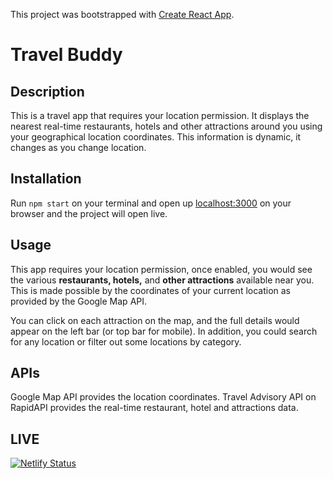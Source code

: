 This project was bootstrapped with [Create React App](https://github.com/facebook/create-react-app).

# Travel Buddy

## Description
This is a travel app that requires your location permission. It displays the nearest real-time restaurants, hotels and other attractions around you using your geographical location coordinates. This information is dynamic, it changes as you change location.
## Installation
Run `npm start` on your terminal and open up [localhost:3000](http://localhost:3000) on your browser and the project will open live.
## Usage
This app requires your location permission, once enabled, you would see the various **restaurants, hotels,** and **other attractions** available near you. This is made possible by the coordinates of your current location as provided by the Google Map API. 

You can click on each attraction on the map, and the full details would appear on the left bar (or top bar for mobile). In addition, you could search for any location or filter out some locations by category. 
## APIs 
Google Map API provides the location coordinates.
Travel Advisory API on RapidAPI provides the real-time restaurant, hotel and attractions data. 
## LIVE 
[![Netlify Status](https://api.netlify.com/api/v1/badges/f0de6f9f-1a8a-4b2d-aff2-4ecd1aa3272e/deploy-status)](https://app.netlify.com/sites/travelbuddy2/deploys)
